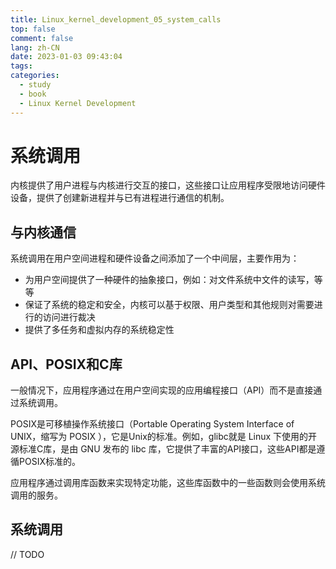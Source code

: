 ```yaml
---
title: Linux_kernel_development_05_system_calls
top: false
comment: false
lang: zh-CN
date: 2023-01-03 09:43:04
tags:
categories:
  - study
  - book
  - Linux Kernel Development
---
```


# 系统调用

内核提供了用户进程与内核进行交互的接口，这些接口让应用程序受限地访问硬件设备，提供了创建新进程并与已有进程进行通信的机制。

## 与内核通信

系统调用在用户空间进程和硬件设备之间添加了一个中间层，主要作用为：

- 为用户空间提供了一种硬件的抽象接口，例如：对文件系统中文件的读写，等等
- 保证了系统的稳定和安全，内核可以基于权限、用户类型和其他规则对需要进行的访问进行裁决
- 提供了多任务和虚拟内存的系统稳定性

## API、POSIX和C库

一般情况下，应用程序通过在用户空间实现的应用编程接口（API）而不是直接通过系统调用。

POSIX是可移植操作系统接口（Portable Operating System Interface of UNIX，缩写为 POSIX ），它是Unix的标准。例如，glibc就是 Linux 下使用的开源标准C库，是由 GNU 发布的 libc 库，它提供了丰富的API接口，这些API都是遵循POSIX标准的。

应用程序通过调用库函数来实现特定功能，这些库函数中的一些函数则会使用系统调用的服务。

## 系统调用

// TODO
